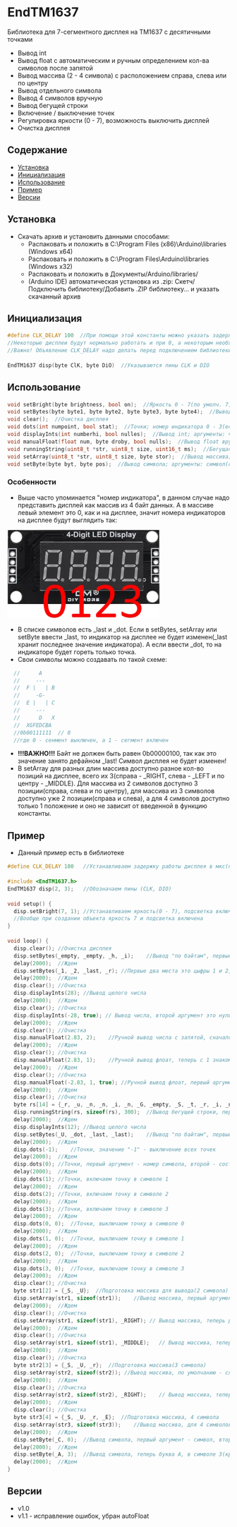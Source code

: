 # EndTM1637
Библиотека для 7-сегментного дисплея на TM1637 с десятичными точками

- Вывод int
- Вывод float с автоматическим и ручным определением кол-ва символов после запятой
- Вывод массива (2 - 4 символа) с расположением справа, слева или по центру
- Вывод отдельного символа
- Вывод 4 символов вручную
- Вывод бегущей строки
- Включение / выключение точек
- Регулировка яркости (0 - 7), возможность выключить дисплей
- Очистка дисплея

## Содержание
- [Установка](#insl)
- [Инициализация](#init)
- [Использование](#use)
- [Пример](#exp)
- [Версии](#ver)

<a id="insl"></a>
## Установка
- Скачать архив и установить данными способами:
  - Распаковать и положить в C:\Program Files (x86)\Arduino\libraries (Windows x64)
  - Распаковать и положить в C:\Program Files\Arduino\libraries (Windows x32)
  - Распаковать и положить в Документы/Arduino/libraries/
  - (Arduino IDE) автоматическая установка из .zip: Скетч/Подключить библиотеку/Добавить .ZIP библиотеку… и указать скачанный архив

<a id="init"></a>
## Инициализация
```cpp
#define CLK_DELAY 100  //При помощи этой константы можно указать задержку работы дисплея в мкс
//Некоторые дисплеи будут нормально работать и при 0, а некоторым необходимо 100
//Важно! Объявление CLK_DELAY надо делать перед подключением библиотеки

EndTM1637 disp(byte ClK, byte DiO)  //Указываются пины CLK и DIO
```

<a id="use"></a>
## Использование
```cpp
void setBright(byte brightness, bool on);  //Яркость 0 - 7(по умолч. 7), подстветка включена - 1 или 0(по умолч. 1)
void setBytes(byte byte1, byte byte2, byte byte3, byte byte4);  //Вывод 4 символов вручную(см. список символов в EndTM1637.h)
void clear();  //Очистка дисплея
void dots(int numpoint, bool stat);  //Точки; номер индикатора 0 - 3(если -1 то все точки погаснут), состояние точки 0 или 1(по умолч. 1)
void displayInts(int numberhi, bool nulles);  //Вывод int; аргументы: число int(numberhi), нули слева(1 - вкл, 0 - выкл(по умолч. 0)
void manualFloat(float num, byte droby, bool nulls);  //Вывод float вручную; доп. указывается кол-во знаков после запятой, возможность вывести нули слева как в displayInts
void runningString(uint8_t *str, uint8_t size, uint16_t ms);  //Бегущая строка; аргументы: си-строка, размер строки, время в мс между движениями символов
void setArray(uint8_t *str, uint8_t size, byte stor);  //Вывод массива; аргументы: си-строка, размер строки, выравнивание слева, справа или по центру(_LEFT(по умолч.), _RIGHT, _MIDDLE)
void setByte(byte byt, byte pos);  //Вывод символа; аргументы: символ(список см. в EndTM1637.h), номер индикатора
```

### Особенности
- Выше часто упоминается "номер индикатора", в данном случае надо представить дисплей как массив из 4 байт данных. А в массиве левый элемент это 0, как и на дисплее, 
значит номера индикаторов на дисплее будут выглядить так:

![disp](docs/disp.jpg)

- В списке символов есть _last и _dot. Если в setBytes, setArray или setByte ввести _last, то индикатор на дисплее не будет изменен(_last хранит последнее значение индикатора).
  А если ввести _dot, то на индикаторе будет гореть только точка.
- Свои символы можно создавать по такой схеме:
```cpp
  //      A
  //     ---
  //  F |   | B
  //     -G-
  //  E |   | C
  //     ---
  //      D   X
  //  XGFEDCBA
  //0b00111111  // 0
  //где 0 - сенмент выключен, а 1 - сегмент включен
```
- **!!!ВАЖНО!!!** Байт не должен быть равен 0b00000100, так как это значение занято дефайном _last! Символ дисплея не будет изменен!
- В setArray для разных длин массива доступно разное кол-во позиций на дисплее, всего их 3(справа - _RIGHT, слева - _LEFT и по центру - _MIDDLE).
  Для массива из 2 символов доступно 3 позиции(справа, слева и по центру), для массива из 3 символов доступно уже 2 позиции(справа и слева),
  а для 4 символов доступно только 1 положение и оно не зависит от введенной в функцию константы.
  
<a id="exp"></a>
## Пример
- Данный пример есть в библиотеке
```cpp
#define CLK_DELAY 100	//Устанавливаем задержку работы дисплея в мкс(по умолчанию 100)

#include <EndTM1637.h>
EndTM1637 disp(2, 3);	//Обозначаем пины (CLK, DIO)

void setup() {
  disp.setBright(7, 1);	//Устанавливаем яркость(0 - 7), подсветка включена(по умолчанию)
  //Вообще при создании объекта яркость 7 и подсветка включена
}

void loop() {
  disp.clear();	//Очистка дисплея
  disp.setBytes(_empty, _empty, _h, _i);	//Вывод "по байтам", первые два места пустые, вторые заняты буквами h и i(список можно найти в EndTM1637.h в папке библиотеки)
  delay(2000);	//Ждем
  disp.setBytes(_1, _2, _last, _r);	//Первые два места это цыфры 1 и 2, третье место это последний установленный в него символ(тот что горит на дисплее), четвертое место это r
  delay(2000);	//Ждем
  disp.clear();	//Очистка
  disp.displayInts(28);	//Вывод целого числа
  delay(2000);	//Ждем
  disp.clear();	//Очистка
  disp.displayInts(-28, true); // Вывод числа, второй аргумент это нули(оставшиеся пустые места занять нулями)
  delay(2000);	//Ждем
  disp.clear();	//Очистка
  disp.manualFloat(2.83, 2);	//Ручной вывод числа с запятой, сначало число, затем кол-во знаков после запятой
  delay(2000);	//Ждем
  disp.clear();	//Очистка
  disp.manualFloat(2.83, 1);	//Ручной вывод флоат, теперь с 1 знаком после запятой
  delay(2000);	//Ждем
  disp.clear();	//Очистка
  disp.manualFloat(-2.83, 1, true);	//Ручной вывод флоат, первый аргумент - число, второй - кол-во занков после запятой, третий - нули(как в displayInts)
  delay(2000);	//Ждем
  disp.clear();	//Очистка
  byte rs[14] = {_r, _u, _n, _n, _i, _n, _G, _empty, _S, _t, _r, _i, _n, _G}; //Готовим строку для вывода
  disp.runningString(rs, sizeof(rs), 300);	//Вывод бегущей строки, первый аргумент - си-строка, второй - размер строки, третий - задержка между движением символов(мс), после движения строки дисплей очищается
  delay(2000);	//Ждем
  disp.displayInts(12);	//Вывод целого числа
  disp.setBytes(_U, _dot, _last, _last);	//Вывод "по байтам", первый символ U, второй это точка, третий и четвертый - без изменений(число 12)
  delay(2000);	//Ждем
  disp.dots(-1);	//Точки, значение "-1" - выключение всех точек
  delay(2000);	//Ждем
  disp.dots(0);	//Точки, первый аргумент - номер символа, второй - состояние(0 или 1), по умолчанию точка включается
  delay(2000);	//Ждем
  disp.dots(1);	//Точки, включаем точку в символе 1
  delay(2000);	//Ждем
  disp.dots(2);	//Точки, включаем точку в символе 2
  delay(2000);	//Ждем
  disp.dots(3);	//Точки, включаем точку в символе 3
  delay(2000);	//Ждем
  disp.dots(0, 0);	//Точки, выключаем точку в символе 0
  delay(2000);	//Ждем
  disp.dots(1, 0);	//Точки, выключаем точку в символе 1
  delay(2000);	//Ждем
  disp.dots(2, 0);	//Точки, выключаем точку в символе 2
  delay(2000);	//Ждем
  disp.dots(3, 0);	//Точки, выключаем точку в символе 3
  delay(2000);	//Ждем
  disp.clear();	//Очистка
  byte str1[2] = {_S, _U};	//Подготовка массива для вывода(2 символа)
  disp.setArray(str1, sizeof(str1));	//Вывод массива, первый аргумент - массив, второй - размер массива, третий - расположение массива(по умолчанию - слева, _LEFT)
  delay(2000);	//Ждем
  disp.clear();	//Очистка
  disp.setArray(str1, sizeof(str1), _RIGHT); // Вывод массива, теперь расположение - справа
  delay(2000);	//Ждем
  disp.clear();	//Очистка
  disp.setArray(str1, sizeof(str1), _MIDDLE);	// Вывод массива, теперь расположение - центр
  delay(2000);	//Ждем
  disp.clear();	//Очистка
  byte str2[3] = {_S, _U, _r};	//Подготовка массива(3 символа)
  disp.setArray(str2, sizeof(str2)); //Вывод массива, по умолчанию - слева, для 2 символов доступно три расположеия(слева, справа, центр), для 3 символов доступно 2 положения - слева и справа
  delay(2000);	//Ждем
  disp.clear();	//Очистка
  disp.setArray(str2, sizeof(str2), _RIGHT);	// Вывод массива, теперь расположение - справа
  delay(2000);	//Ждем
  disp.clear();	//Очистка
  byte str3[4] = {_S, _U, _r, _E};	//Подготовка массива, 4 символа
  disp.setArray(str3, sizeof(str3));	//Вывод массива, для 4 символов доступно одно положение и оно не зависит от третьего аргумента
  delay(2000);	//Ждем
  disp.setByte(_C, 0);	//Вывод символа, первый аргумент - символ, второй - расположение(номер символа)
  delay(2000);	//Ждем
  disp.setByte(_A, 3);	//Вывод символа, теперь буква A, в символе 3(крайнем правом)
  delay(2000);	//Ждем
}
```

<a id="ver"></a>
## Версии
- v1.0
- v1.1 - исправление ошибок, убран autoFloat
